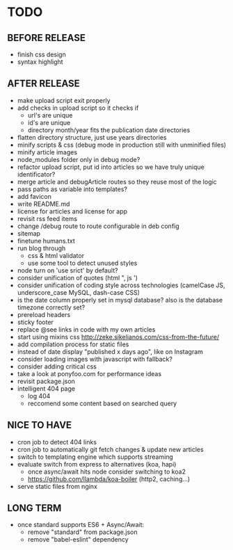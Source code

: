 # TODO

## BEFORE RELEASE
- finish css design
- syntax highlight

## AFTER RELEASE
- make upload script exit properly
- add checks in upload script so it checks if
  - url's are unique
  - id's are unique
  - directory month/year fits the publication date directories
- flatten directory structure, just use years directories
- minify scripts & css (debug mode in production still with unminified files)
- minify article images
- node_modules folder only in debug mode?
- refactor upload script, put id into articles so we have truly unique identificator?
- merge article and debugArticle routes so they reuse most of the logic
- pass paths as variable into templates?
- add favicon
- write README.md
- license for articles and license for app
- revisit rss feed items
- change /debug route to route configurable in deb config
- sitemap
- finetune humans.txt
- run blog through
  - css & html validator
  - use some tool to detect unused styles
- node turn on 'use srict' by default?
- consider unification of quotes (html ", js ')
- consider unification of coding style across technologies (camelCase JS, underscore_case MySQL, dash-case CSS)
- is the date column properly set in mysql database? also is the database timezone correctly set?
- prereload headers
- sticky footer
- replace @see links in code with my own articles
- start using mixins css http://zeke.sikelianos.com/css-from-the-future/
- add compilation process for static files
- instead of date display "published x days ago", like on Instagram
- consider loading images with javascript with <noscript> fallback?
- consider adding critical css
- take a look at ponyfoo.com for performance ideas
- revisit package.json
- intelligent 404 page
  - log 404
  - reccomend some content based on searched query

## NICE TO HAVE
- cron job to detect 404 links
- cron job to automatically git fetch changes & update new articles
- switch to templating engine which supports streaming
- evaluate switch from express to alternatives (koa, hapi)
  - once async/await hits node consider switching to koa2
  - https://github.com/llambda/koa-boiler (http2, caching...)
- serve static files from nginx

## LONG TERM
- once standard supports ES6 + Async/Await:
  - remove "standard" from package.json
  - remove "babel-eslint" dependency
